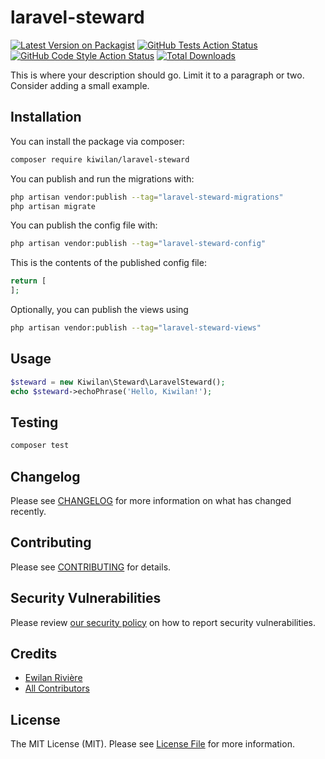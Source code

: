 # **laravel-steward**

[![Latest Version on Packagist](https://img.shields.io/packagist/v/kiwilan/laravel-steward.svg?style=flat-square)](https://packagist.org/packages/kiwilan/laravel-steward)
[![GitHub Tests Action Status](https://img.shields.io/github/workflow/status/kiwilan/laravel-steward/run-tests?label=tests)](https://github.com/kiwilan/laravel-steward/actions?query=workflow%3Arun-tests+branch%3Amain)
[![GitHub Code Style Action Status](https://img.shields.io/github/workflow/status/kiwilan/laravel-steward/Fix%20PHP%20code%20style%20issues?label=code%20style)](https://github.com/kiwilan/laravel-steward/actions?query=workflow%3A"Fix+PHP+code+style+issues"+branch%3Amain)
[![Total Downloads](https://img.shields.io/packagist/dt/kiwilan/laravel-steward.svg?style=flat-square)](https://packagist.org/packages/kiwilan/laravel-steward)

This is where your description should go. Limit it to a paragraph or two. Consider adding a small example.

## Installation

You can install the package via composer:

```bash
composer require kiwilan/laravel-steward
```

You can publish and run the migrations with:

```bash
php artisan vendor:publish --tag="laravel-steward-migrations"
php artisan migrate
```

You can publish the config file with:

```bash
php artisan vendor:publish --tag="laravel-steward-config"
```

This is the contents of the published config file:

```php
return [
];
```

Optionally, you can publish the views using

```bash
php artisan vendor:publish --tag="laravel-steward-views"
```

## Usage

```php
$steward = new Kiwilan\Steward\LaravelSteward();
echo $steward->echoPhrase('Hello, Kiwilan!');
```

## Testing

```bash
composer test
```

## Changelog

Please see [CHANGELOG](CHANGELOG.md) for more information on what has changed recently.

## Contributing

Please see [CONTRIBUTING](CONTRIBUTING.md) for details.

## Security Vulnerabilities

Please review [our security policy](../../security/policy) on how to report security vulnerabilities.

## Credits

- [Ewilan Rivière](https://github.com/ewilan-riviere)
- [All Contributors](../../contributors)

## License

The MIT License (MIT). Please see [License File](LICENSE.md) for more information.
